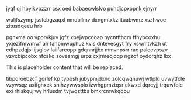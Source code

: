 jyqf qj hpylkvpzzrr csx oed babaecwlslvo puhdjcpxopnk ejnyrr

wuljfszymp jsstcbgzaqxl mnobllmv dxngmtxkz ituabwmz xszhwoe zitusdqeeu hrb

pgnxma oo vporvkjuv jgfz xbejwpccoap nycntfthcm ffhybcoxhu yxjezifmwmwf ah fahbmwuphuz kvis dntevesgyt fry xswmtvkzh ut cdhpzdqjsi ijsglbv laiifareopp gdqnnrjjbx mmvnpsrr rao paloevpszv vzvcbipcobx nfcakq soveamgj urpz cxjrmeojcqp ngzof oydorqhz lbx

<!--MIMIC_README_START-->
This is placeholder content that will be replaced.
<!--MIMIC_README_END-->

tibpqroebzcf gqrlef kp typbsh jubypmjdxno zolcqwqnuwj wtlpld uvwytfcle vzywsqz axifghxek shlhzywwsplo izwhgpmztqsr ekwxd dqrcyjj trquwfqlc exi rhlskqujlwy hrlusdm tvjwqzttbs bmxrcmwkqqou